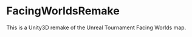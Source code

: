 FacingWorldsRemake
==================

This is a Unity3D remake of the Unreal Tournament Facing Worlds map.
